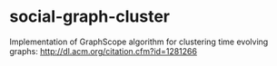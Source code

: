 social-graph-cluster
====================

Implementation of GraphScope algorithm for clustering time evolving graphs: http://dl.acm.org/citation.cfm?id=1281266
